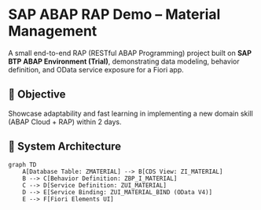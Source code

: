 # SAP ABAP RAP Demo – Material Management

A small end-to-end RAP (RESTful ABAP Programming) project built on **SAP BTP ABAP Environment (Trial)**, demonstrating data modeling, behavior definition, and OData service exposure for a Fiori app.

## 🎯 Objective
Showcase adaptability and fast learning in implementing a new domain skill (ABAP Cloud + RAP) within 2 days.

## 🧩 System Architecture
```mermaid
graph TD
    A[Database Table: ZMATERIAL] --> B[CDS View: ZI_MATERIAL]
    B --> C[Behavior Definition: ZBP_I_MATERIAL]
    C --> D[Service Definition: ZUI_MATERIAL]
    D --> E[Service Binding: ZUI_MATERIAL_BIND (OData V4)]
    E --> F[Fiori Elements UI]
